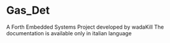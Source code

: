 # Gas_Det
A Forth Embedded Systems Project developed by wadaKill
The documentation is available only in italian language
